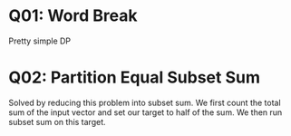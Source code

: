 
# Q01: Word Break

Pretty simple DP

# Q02: Partition Equal Subset Sum

Solved by reducing this problem into subset sum. We first count the total sum
of the input vector and set our target to half of the sum. We then run subset
sum on this target.
